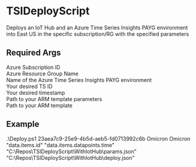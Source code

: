 # TSIDeployScript

Deploys an IoT Hub and an Azure Time Series Insights PAYG environment into East US in the specific subscription/RG with the specified parameters 

## Required Args
Azure Subscription ID <br />
Azure Resource Group Name <br />
Name of the Azure Time Series Insights PAYG environment<br />
Your desired TS ID<br />
Your desired timestamp<br />
Path to your ARM template parameters<br />
Path to your ARM template<br />

## Example
.\Deploy.ps1 23aea7c9-25e9-4b5d-aeb5-fd0713992c6b Omicron Omicron "data.items.id" "data.items.datapoints.time" "C:\Repos\TSIDeployScript\WithIotHub\params.json" "C:\Repos\TSIDeployScript\WithIotHub\deploy.json"
